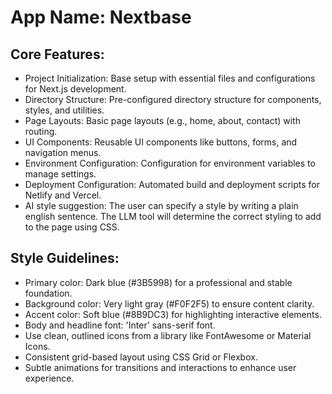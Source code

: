 # **App Name**: Nextbase

## Core Features:

- Project Initialization: Base setup with essential files and configurations for Next.js development.
- Directory Structure: Pre-configured directory structure for components, styles, and utilities.
- Page Layouts: Basic page layouts (e.g., home, about, contact) with routing.
- UI Components: Reusable UI components like buttons, forms, and navigation menus.
- Environment Configuration: Configuration for environment variables to manage settings.
- Deployment Configuration: Automated build and deployment scripts for Netlify and Vercel.
- AI style suggestion: The user can specify a style by writing a plain english sentence. The LLM tool will determine the correct styling to add to the page using CSS.

## Style Guidelines:

- Primary color: Dark blue (#3B5998) for a professional and stable foundation.
- Background color: Very light gray (#F0F2F5) to ensure content clarity.
- Accent color: Soft blue (#8B9DC3) for highlighting interactive elements.
- Body and headline font: 'Inter' sans-serif font.
- Use clean, outlined icons from a library like FontAwesome or Material Icons.
- Consistent grid-based layout using CSS Grid or Flexbox.
- Subtle animations for transitions and interactions to enhance user experience.